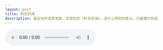 ```yaml
---
layout: post
title: 秋天的海
description: 最近在听这首老歌，苏慧伦的《秋天的海》，没什么特别的意义，只是偶尔听起她的《鸭子》，再翻翻其它专辑而找到这首歌而已。
---
```


<audio src="{{ site.url }}/assets/qtdh.mp3" controls="controls" preload="auto">


最近在听这首老歌，苏慧伦的《秋天的海》，没什么特别的意义，只是偶尔听起她的《鸭子》，再翻翻其它专辑而找到这首歌而已。